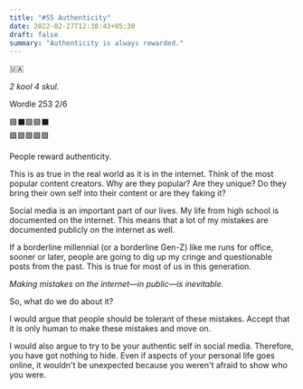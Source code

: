 ```yaml
---
title: "#55 Authenticity"
date: 2022-02-27T12:38:43+05:30
draft: false
summary: "Authenticity is always rewarded."
---
```


🇺🇦

_2 kool 4 skul._

Wordle 253 2/6

🟩⬛🟩🟩⬛\
🟩🟩🟩🟩🟩

People reward authenticity.

This is as true in the real world as it is in the internet. Think of the most popular content creators. Why are they popular? Are they unique? Do they bring their own self into their content or are they faking it?

Social media is an important part of our lives. My life from high school is documented on the internet. This means that a lot of my mistakes are documented publicly on the internet as well.

If a borderline millennial (or a borderline Gen-Z) like me runs for office, sooner or later, people are going to dig up my cringe and questionable posts from the past. This is true for most of us in this generation.

_Making mistakes on the internet—in public—is inevitable._

So, what do we do about it?

I would argue that people should be tolerant of these mistakes. Accept that it is only human to make these mistakes and move on.

I would also argue to try to be your authentic self in social media. Therefore, you have got nothing to hide. Even if aspects of your personal life goes online, it wouldn't be unexpected because you weren't afraid to show who you were.
